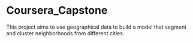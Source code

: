 # Coursera_Capstone
This project aims to use geographical data to build a model that segment and cluster neighborhoods from different cities.
